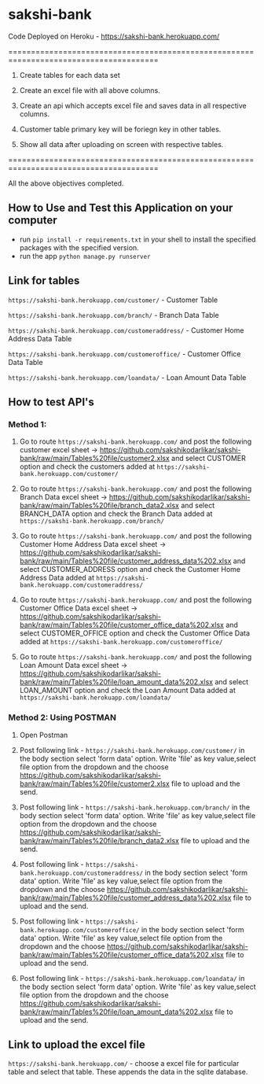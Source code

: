 # sakshi-bank


Code Deployed on Heroku - https://sakshi-bank.herokuapp.com/


=======================================================================================

1. Create tables for each data set

2. Create an excel file with all above columns.

3. Create an api which accepts excel file and saves data in all respective columns.

4. Customer table primary key will be foriegn key in other tables.

5. Show all data after uploading on screen with respective tables.

=======================================================================================

All the above objectives completed.



## How to Use and Test this Application on your computer
- run ```pip install -r requirements.txt```  in your shell to install the specified packages with the specified version.
- run the app ```python manage.py runserver```



## Link for tables

```https://sakshi-bank.herokuapp.com/customer/``` - Customer Table

```https://sakshi-bank.herokuapp.com/branch/``` - Branch Data Table

```https://sakshi-bank.herokuapp.com/customeraddress/``` - Customer Home Address Data Table

```https://sakshi-bank.herokuapp.com/customeroffice/``` - Customer Office Data Table

```https://sakshi-bank.herokuapp.com/loandata/``` - Loan Amount Data Table


## How to test API's

### Method 1:

1. Go to route ```https://sakshi-bank.herokuapp.com/``` and post the following customer excel sheet -> https://github.com/sakshikodarlikar/sakshi-bank/raw/main/Tables%20file/customer2.xlsx and select CUSTOMER option and check the customers added at ```https://sakshi-bank.herokuapp.com/customer/```

2. Go to route ```https://sakshi-bank.herokuapp.com/``` and post the following Branch Data excel sheet -> https://github.com/sakshikodarlikar/sakshi-bank/raw/main/Tables%20file/branch_data2.xlsx and select BRANCH_DATA option and check the Branch Data added at ```https://sakshi-bank.herokuapp.com/branch/```

3. Go to route ```https://sakshi-bank.herokuapp.com/``` and post the following Customer Home Address Data excel sheet -> https://github.com/sakshikodarlikar/sakshi-bank/raw/main/Tables%20file/customer_address_data%202.xlsx and select CUSTOMER_ADDRESS option and check the Customer Home Address Data added at ```https://sakshi-bank.herokuapp.com/customeraddress/```

4. Go to route ```https://sakshi-bank.herokuapp.com/``` and post the following Customer Office Data excel sheet -> https://github.com/sakshikodarlikar/sakshi-bank/raw/main/Tables%20file/customer_office_data%202.xlsx and select CUSTOMER_OFFICE option and check the Customer Office Data added at ```https://sakshi-bank.herokuapp.com/customeroffice/```

5. Go to route ```https://sakshi-bank.herokuapp.com/``` and post the following Loan Amount Data excel sheet -> https://github.com/sakshikodarlikar/sakshi-bank/raw/main/Tables%20file/loan_amount_data%202.xlsx and select LOAN_AMOUNT option and check the Loan Amount Data added at ```https://sakshi-bank.herokuapp.com/loandata/```


### Method 2: Using POSTMAN

1. Open Postman 

2. Post following link - ```https://sakshi-bank.herokuapp.com/customer/``` in the body section select 'form data' option. Write 'file' as key value,select file option from the dropdown and the choose https://github.com/sakshikodarlikar/sakshi-bank/raw/main/Tables%20file/customer2.xlsx file to upload and the send.

3. Post following link - ```https://sakshi-bank.herokuapp.com/branch/``` in the body section select 'form data' option. Write 'file' as key value,select file option from the dropdown and the choose https://github.com/sakshikodarlikar/sakshi-bank/raw/main/Tables%20file/branch_data2.xlsx file to upload and the send.


4. Post following link - ```https://sakshi-bank.herokuapp.com/customeraddress/``` in the body section select 'form data' option. Write 'file' as key value,select file option from the dropdown and the choose https://github.com/sakshikodarlikar/sakshi-bank/raw/main/Tables%20file/customer_address_data%202.xlsx file to upload and the send.


5. Post following link - ```https://sakshi-bank.herokuapp.com/customeroffice/``` in the body section select 'form data' option. Write 'file' as key value,select file option from the dropdown and the choose https://github.com/sakshikodarlikar/sakshi-bank/raw/main/Tables%20file/customer_office_data%202.xlsx file to upload and the send.


6. Post following link - ```https://sakshi-bank.herokuapp.com/loandata/``` in the body section select 'form data' option. Write 'file' as key value,select file option from the dropdown and the choose https://github.com/sakshikodarlikar/sakshi-bank/raw/main/Tables%20file/loan_amount_data%202.xlsx file to upload and the send.



## Link to upload the excel file

```https://sakshi-bank.herokuapp.com/```  - choose a excel file for particular table and select that table. These appends the data in the sqlite database.
